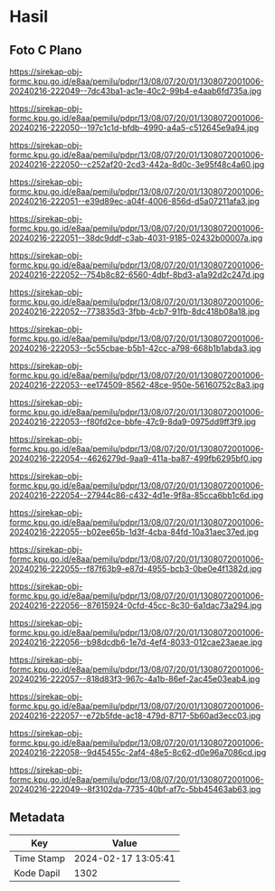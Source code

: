 # Hasil

## Foto C Plano

https://sirekap-obj-formc.kpu.go.id/e8aa/pemilu/pdpr/13/08/07/20/01/1308072001006-20240216-222049--7dc43ba1-ac1e-40c2-99b4-e4aab6fd735a.jpg

https://sirekap-obj-formc.kpu.go.id/e8aa/pemilu/pdpr/13/08/07/20/01/1308072001006-20240216-222050--197c1c1d-bfdb-4990-a4a5-c512645e9a94.jpg

https://sirekap-obj-formc.kpu.go.id/e8aa/pemilu/pdpr/13/08/07/20/01/1308072001006-20240216-222050--c252af20-2cd3-442a-8d0c-3e95f48c4a60.jpg

https://sirekap-obj-formc.kpu.go.id/e8aa/pemilu/pdpr/13/08/07/20/01/1308072001006-20240216-222051--e39d89ec-a04f-4006-856d-d5a07211afa3.jpg

https://sirekap-obj-formc.kpu.go.id/e8aa/pemilu/pdpr/13/08/07/20/01/1308072001006-20240216-222051--38dc9ddf-c3ab-4031-9185-02432b00007a.jpg

https://sirekap-obj-formc.kpu.go.id/e8aa/pemilu/pdpr/13/08/07/20/01/1308072001006-20240216-222052--754b8c82-6560-4dbf-8bd3-a1a92d2c247d.jpg

https://sirekap-obj-formc.kpu.go.id/e8aa/pemilu/pdpr/13/08/07/20/01/1308072001006-20240216-222052--773835d3-3fbb-4cb7-91fb-8dc418b08a18.jpg

https://sirekap-obj-formc.kpu.go.id/e8aa/pemilu/pdpr/13/08/07/20/01/1308072001006-20240216-222053--5c55cbae-b5b1-42cc-a798-668b1b1abda3.jpg

https://sirekap-obj-formc.kpu.go.id/e8aa/pemilu/pdpr/13/08/07/20/01/1308072001006-20240216-222053--ee174509-8562-48ce-950e-56160752c8a3.jpg

https://sirekap-obj-formc.kpu.go.id/e8aa/pemilu/pdpr/13/08/07/20/01/1308072001006-20240216-222053--f80fd2ce-bbfe-47c9-8da9-0975dd9ff3f9.jpg

https://sirekap-obj-formc.kpu.go.id/e8aa/pemilu/pdpr/13/08/07/20/01/1308072001006-20240216-222054--4626279d-9aa9-411a-ba87-499fb6295bf0.jpg

https://sirekap-obj-formc.kpu.go.id/e8aa/pemilu/pdpr/13/08/07/20/01/1308072001006-20240216-222054--27944c86-c432-4d1e-9f8a-85cca6bb1c6d.jpg

https://sirekap-obj-formc.kpu.go.id/e8aa/pemilu/pdpr/13/08/07/20/01/1308072001006-20240216-222055--b02ee65b-1d3f-4cba-84fd-10a31aec37ed.jpg

https://sirekap-obj-formc.kpu.go.id/e8aa/pemilu/pdpr/13/08/07/20/01/1308072001006-20240216-222055--f87f63b9-e87d-4955-bcb3-0be0e4f1382d.jpg

https://sirekap-obj-formc.kpu.go.id/e8aa/pemilu/pdpr/13/08/07/20/01/1308072001006-20240216-222056--87615924-0cfd-45cc-8c30-6a1dac73a294.jpg

https://sirekap-obj-formc.kpu.go.id/e8aa/pemilu/pdpr/13/08/07/20/01/1308072001006-20240216-222056--b98dcdb6-1e7d-4ef4-8033-012cae23aeae.jpg

https://sirekap-obj-formc.kpu.go.id/e8aa/pemilu/pdpr/13/08/07/20/01/1308072001006-20240216-222057--818d83f3-967c-4a1b-86ef-2ac45e03eab4.jpg

https://sirekap-obj-formc.kpu.go.id/e8aa/pemilu/pdpr/13/08/07/20/01/1308072001006-20240216-222057--e72b5fde-ac18-479d-8717-5b60ad3ecc03.jpg

https://sirekap-obj-formc.kpu.go.id/e8aa/pemilu/pdpr/13/08/07/20/01/1308072001006-20240216-222058--9d45455c-2af4-48e5-8c62-d0e96a7086cd.jpg

https://sirekap-obj-formc.kpu.go.id/e8aa/pemilu/pdpr/13/08/07/20/01/1308072001006-20240216-222049--8f3102da-7735-40bf-af7c-5bb45463ab63.jpg


## Metadata

| Key        | Value               |
| ---------- | ------------------- |
| Time Stamp | 2024-02-17 13:05:41 |
| Kode Dapil | 1302                |



